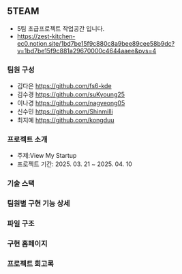 ## 5TEAM
- 5팀 초급프로젝트 작업공간 입니다.
- https://zest-kitchen-ec0.notion.site/1bd7be15f9c880c8a9bee89cee58b9dc?v=1bd7be15f9c881a29670000c4644aaee&pvs=4

### 팀원 구성
- 김다은 https://github.com/fs6-kde
- 김수경 https://github.com/suKyoung25
- 이나경 https://github.com/nagyeong05
- 신수민 https://github.com/Shinmilli
- 최지예 https://github.com/kongduu

### 프로젝트 소개
- 주제:View My Startup
- 프로젝트 기간: 2025. 03. 21 ~ 2025. 04. 10

### 기술 스택



### 팀원별 구현 기능 상세




### 파일 구조




### 구현 홈페이지




### 프로젝트 회고록



